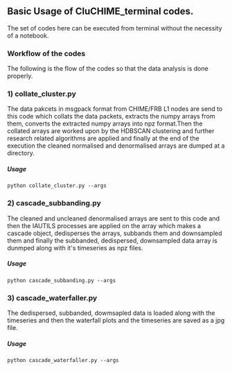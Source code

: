 ## Basic Usage of CluCHIME_terminal codes.
The set of codes here can be executed from terminal without the necessity of a notebook.
### Workflow of the codes
The following is the flow of the codes so that the data analysis is done properly. <br /> 

### 1) collate_cluster.py
The data pakcets in msgpack format from CHIME/FRB L1 nodes are send to this code which collats the data packets, extracts the numpy arrays from them, converts the extracted numpy arrays into npz format.Then the collated arrays are worked upon by the HDBSCAN clustering and further research related algorithms are applied and finally at the end of the execution the cleaned normalised and denormalised arrays are dumped at a directory. 
<br />
##### Usage
 `python collate_cluster.py --args`
 
### 2) cascade_subbanding.py 
The cleaned and uncleaned denormalised arrays are sent to this code and then the IAUTILS processes are applied on the array which makes a cascade object, dedisperses the arrays, subbands them and downsampled them and finally the subbanded, dedispersed, downsampled data array is dunmped along with it's timeseries as npz files.
<br />
##### Usage
`python cascade_subbanding.py --args`

### 3) cascade_waterfaller.py
The dedispersed, subbanded, dowmsapled data is loaded along with the timeseries and then the waterfall plots and the timeseries are saved as a jpg file.
<br />
##### Usage
`python cascade_waterfaller.py --args` 


